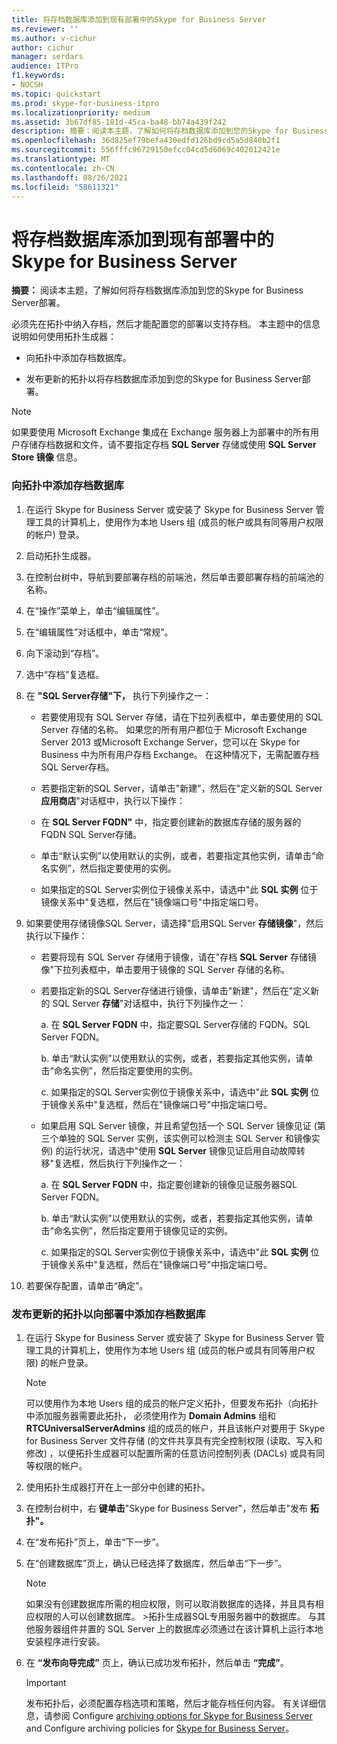 ```yaml
---
title: 将存档数据库添加到现有部署中的Skype for Business Server
ms.reviewer: ''
ms.author: v-cichur
author: cichur
manager: serdars
audience: ITPro
f1.keywords:
- NOCSH
ms.topic: quickstart
ms.prod: skype-for-business-itpro
ms.localizationpriority: medium
ms.assetid: 3b67df85-181d-45ca-ba48-bb74a439f242
description: 摘要：阅读本主题，了解如何将存档数据库添加到您的Skype for Business Server部署。
ms.openlocfilehash: 36d825ef79befa430edfd126bd9cd5a5d840b2f1
ms.sourcegitcommit: 556fffc96729150efcc04cd5d6069c402012421e
ms.translationtype: MT
ms.contentlocale: zh-CN
ms.lasthandoff: 08/26/2021
ms.locfileid: "58611321"
---
```

# <a name="add-archiving-databases-to-an-existing-deployment-in-skype-for-business-server"></a>将存档数据库添加到现有部署中的Skype for Business Server
 
**摘要：** 阅读本主题，了解如何将存档数据库添加到您的Skype for Business Server部署。
  
必须先在拓扑中纳入存档，然后才能配置您的部署以支持存档。 本主题中的信息说明如何使用拓扑生成器：
  
- 向拓扑中添加存档数据库。
    
- 发布更新的拓扑以将存档数据库添加到您的Skype for Business Server部署。
    
> [!NOTE]
> 如果要使用 Microsoft Exchange 集成在 Exchange 服务器上为部署中的所有用户存储存档数据和文件，请不要指定存档 **SQL Server** 存储或使用 **SQL Server Store 镜像** 信息。
  
### <a name="add-an-archiving-database-to-your-topology"></a>向拓扑中添加存档数据库

1. 在运行 Skype for Business Server 或安装了 Skype for Business Server 管理工具的计算机上，使用作为本地 Users 组 (成员的帐户或具有同等用户权限的帐户) 登录。
    
2. 启动拓扑生成器。
    
3. 在控制台树中，导航到要部署存档的前端池，然后单击要部署存档的前端池的名称。
    
4. 在“操作”菜单上，单击“编辑属性”。 
    
5. 在“编辑属性”对话框中，单击“常规”。
    
6. 向下滚动到“存档”。
    
7. 选中“存档”复选框。
    
8. 在 **"SQL Server存储"下，** 执行下列操作之一：
    
   - 若要使用现有 SQL Server 存储，请在下拉列表框中，单击要使用的 SQL Server 存储的名称。 如果您的所有用户都位于 Microsoft Exchange Server 2013 或Microsoft Exchange Server，您可以在 Skype for Business 中为所有用户存档 Exchange。 在这种情况下，无需配置存档SQL Server存档。
    
   - 若要指定新的SQL Server，请单击"新建"，然后在"定义新的SQL Server **应用商店**"对话框中，执行以下操作：
    
   - 在 **SQL Server FQDN"** 中，指定要创建新的数据库存储的服务器的 FQDN SQL Server存储。
    
   - 单击“默认实例”以使用默认的实例，或者，若要指定其他实例，请单击“命名实例”，然后指定要使用的实例。
    
   - 如果指定的SQL Server实例位于镜像关系中，请选中"此 **SQL 实例** 位于镜像关系中"复选框，然后在"镜像端口号"中指定端口号。 
    
9. 如果要使用存储镜像SQL Server，请选择"启用SQL Server **存储镜像**"，然后执行以下操作：
    
   - 若要将现有 SQL Server 存储用于镜像，请在"存档 **SQL Server** 存储镜像"下拉列表框中，单击要用于镜像的 SQL Server 存储的名称。
    
   - 若要指定新的SQL Server存储进行镜像，请单击"新建"，然后在"定义新的 SQL Server **存储**"对话框中，执行下列操作之一：
    
     a. 在 **SQL Server FQDN** 中，指定要SQL Server存储的 FQDN。SQL Server FQDN。
    
     b. 单击“默认实例”以使用默认的实例，或者，若要指定其他实例，请单击“命名实例”，然后指定要使用的实例。
    
     c. 如果指定的SQL Server实例位于镜像关系中，请选中"此 **SQL 实例** 位于镜像关系中"复选框，然后在"镜像端口号"中指定端口号。 
    
   - 如果启用 SQL Server 镜像，并且希望包括一个 SQL Server 镜像见证 (第三个单独的 SQL Server 实例，该实例可以检测主 SQL Server 和镜像实例) 的运行状况，请选中"使用 **SQL Server** 镜像见证启用自动故障转移"复选框，然后执行下列操作之一：
    
     a. 在 **SQL Server FQDN** 中，指定要创建新的镜像见证服务器SQL Server FQDN。
    
     b. 单击“默认实例”以使用默认的实例，或者，若要指定其他实例，请单击“命名实例”，然后指定要用于镜像见证的实例。
    
     c. 如果指定的SQL Server实例位于镜像关系中，请选中"此 **SQL 实例** 位于镜像关系中"复选框，然后在"镜像端口号"中指定端口号。 
    
10. 若要保存配置，请单击“确定”。
    
### <a name="publish-the-updated-topology-to-add-an-archiving-database-to-your-deployment"></a>发布更新的拓扑以向部署中添加存档数据库

1. 在运行 Skype for Business Server 或安装了 Skype for Business Server 管理工具的计算机上，使用作为本地 Users 组 (成员的帐户或具有同等用户权限) 的帐户登录。
    
    > [!NOTE]
    > 可以使用作为本地 Users 组的成员的帐户定义拓扑，但要发布拓扑（向拓扑中添加服务器需要此拓扑， 必须使用作为 **Domain Admins** 组和 **RTCUniversalServerAdmins** 组的成员的帐户，并且该帐户对要用于 Skype for Business Server 文件存储 (的文件共享具有完全控制权限 (读取、写入和修改) ，以便拓扑生成器可以配置所需的任意访问控制列表 (DACLs) 或具有同等权限的帐户。
  
2. 使用拓扑生成器打开在上一部分中创建的拓扑。
    
3. 在控制台树中，右 **键单击**"Skype for Business Server"，然后单击"发布 **拓扑"。**
    
4. 在“发布拓扑”页上，单击“下一步”。
    
5. 在“创建数据库”页上，确认已经选择了数据库，然后单击“下一步”。 
    
    > [!NOTE]
    > 如果没有创建数据库所需的相应权限，则可以取消数据库的选择，并且具有相应权限的人可以创建数据库。 >拓扑生成器SQL专用服务器中的数据库。 与其他服务器组件并置的 SQL Server 上的数据库必须通过在该计算机上运行本地安装程序进行安装。 
  
6. 在 **“发布向导完成”** 页上，确认已成功发布拓扑，然后单击 **“完成”**。
    
    > [!IMPORTANT]
    > 发布拓扑后，必须配置存档选项和策略，然后才能存档任何内容。 有关详细信息，请参阅 Configure [archiving options for Skype for Business Server](configure-archiving-options.md) and Configure archiving policies for [Skype for Business Server](configure-archiving-policies.md)。 
  

